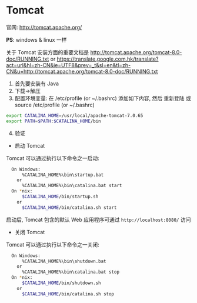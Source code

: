 # Tomcat

官网: http://tomcat.apache.org/

**PS**: windows & linux 一样

关于 Tomcat 安装方面的重要文档是 http://tomcat.apache.org/tomcat-8.0-doc/RUNNING.txt or https://translate.google.com.hk/translate?act=url&hl=zh-CN&ie=UTF8&prev=_t&sl=en&tl=zh-CN&u=http://tomcat.apache.org/tomcat-8.0-doc/RUNNING.txt

1. 首先要安装有 Java
2. 下载->解压
3. 配置环境变量: 在 /etc/profile (or ~/.bashrc) 添加如下内容, 然后 重新登陆 或 source /etc/profile (or ~/.bashrc)

```bash
export CATALINA_HOME=/usr/local/apache-tomcat-7.0.65
export PATH=$PATH:$CATALINA_HOME/bin
```

4. 验证

* 启动 Tomcat

Tomcat 可以通过执行以下命令之一启动:

```bash
  On Windows:
      %CATALINA_HOME%\bin\startup.bat
    or
      %CATALINA_HOME%\bin\catalina.bat start
  On *nix:
      $CATALINA_HOME/bin/startup.sh
    or
      $CATALINA_HOME/bin/catalina.sh start
```

启动后, Tomcat 包含的默认 Web 应用程序可通过 `http://localhost:8080/` 访问

* 关闭 Tomcat

Tomcat 可以通过执行以下命令之一关闭:

```bash
  On Windows:
      %CATALINA_HOME%\bin\shutdown.bat
    or
      %CATALINA_HOME%\bin\catalina.bat stop
  On *nix:
      $CATALINA_HOME/bin/shutdown.sh
    or
      $CATALINA_HOME/bin/catalina.sh stop
```
